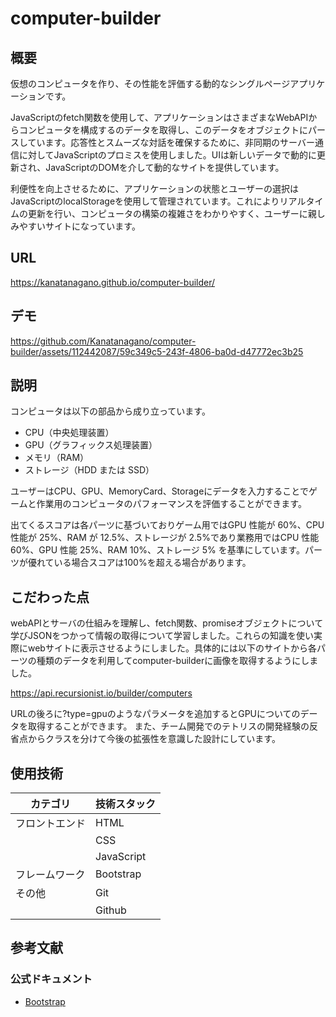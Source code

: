# computer-builder

## 概要
仮想のコンピュータを作り、その性能を評価する動的なシングルページアプリケーションです。

JavaScriptのfetch関数を使用して、アプリケーションはさまざまなWebAPIからコンピュータを構成するのデータを取得し、このデータをオブジェクトにパースしています。応答性とスムーズな対話を確保するために、非同期のサーバー通信に対してJavaScriptのプロミスを使用しました。UIは新しいデータで動的に更新され、JavaScriptのDOMを介して動的なサイトを提供しています。

利便性を向上させるために、アプリケーションの状態とユーザーの選択はJavaScriptのlocalStorageを使用して管理されています。これによりリアルタイムの更新を行い、コンピュータの構築の複雑さをわかりやすく、ユーザーに親しみやすいサイトになっています。

## URL
https://kanatanagano.github.io/computer-builder/


## デモ
https://github.com/Kanatanagano/computer-builder/assets/112442087/59c349c5-243f-4806-ba0d-d47772ec3b25



## 説明
コンピュータは以下の部品から成り立っています。

- CPU（中央処理装置）
- GPU（グラフィックス処理装置）
- メモリ（RAM）
- ストレージ（HDD または SSD）

ユーザーはCPU、GPU、MemoryCard、Storageにデータを入力することでゲームと作業用のコンピュータのパフォーマンスを評価することができます。

出てくるスコアは各パーツに基づいておりゲーム用ではGPU 性能が 60%、CPU 性能が 25%、RAM が 12.5%、ストレージが 2.5%であり業務用ではCPU 性能 60%、GPU 性能 25%、RAM 10%、ストレージ 5% を基準にしています。パーツが優れている場合スコアは100%を超える場合があります。 

## こだわった点
webAPIとサーバの仕組みを理解し、fetch関数、promiseオブジェクトについて学びJSONをつかって情報の取得について学習しました。これらの知識を使い実際にwebサイトに表示させるようにしました。具体的には以下のサイトから各パーツの種類のデータを利用してcomputer-builderに画像を取得するようにしました。  

https://api.recursionist.io/builder/computers  

URLの後ろに?type=gpuのようなパラメータを追加するとGPUについてのデータを取得することができます。
また、チーム開発でのテトリスの開発経験の反省点からクラスを分けて今後の拡張性を意識した設計にしています。

## 使用技術
| カテゴリ   | 技術スタック                            |
|------------|----------------------------------------|
| フロントエンド | HTML                                   |
|            | CSS                                    |
|            | JavaScript                             |
| フレームワーク           | Bootstrap               |
| その他      | Git                                    |
|            | Github                                 |


## 参考文献
### 公式ドキュメント
- [Bootstrap](https://getbootstrap.jp/)
